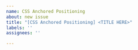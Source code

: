 ```yaml
---
name: CSS Anchored Positioning
about: new issue
title: "[CSS Anchored Positioning] <TITLE HERE>"
labels: ''
assignees: ''

---
```



